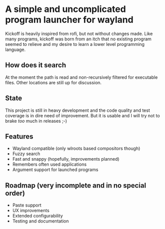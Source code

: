 # A simple and uncomplicated program launcher for wayland

Kickoff is heavily inspired from rofi, but not without changes made.
Like many programs, kickoff was born from an itch that no existing program seemed to relieve and my desire to learn a lower level programming language.

## How does it search
At the moment the path is read and non-recursively filtered for executable files. Other locations are still up for discussion.

## State
This project is still in heavy development and the code quality and test coverage is in dire need of improvement. But it is usable and I will try not to brake *too* much in releases ;-)

## Features
* Wayland compatible (only wlroots based compositors though)
* Fuzzy search
* Fast and snappy (hopefully, improvements planned)
* Remembers often used applications
* Argument support for launched programs

## Roadmap (very incomplete and in no special order)
* Paste support
* UX improvements
* Extended configurability
* Testing and documentation

